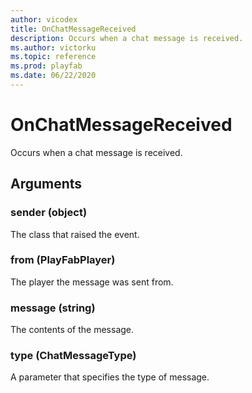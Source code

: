 ```yaml
---
author: vicodex
title: OnChatMessageReceived
description: Occurs when a chat message is received.
ms.author: victorku
ms.topic: reference
ms.prod: playfab
ms.date: 06/22/2020
---
```


# OnChatMessageReceived

Occurs when a chat message is received.

## Arguments

### sender (object)

The class that raised the event.

### from (PlayFabPlayer)

The player the message was sent from.

### message (string)

The contents of the message.

### type (ChatMessageType)

A parameter that specifies the type of message.

